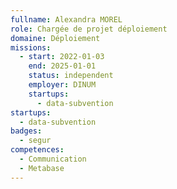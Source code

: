 ```yaml
---
fullname: Alexandra MOREL
role: Chargée de projet déploiement
domaine: Déploiement
missions:
  - start: 2022-01-03
    end: 2025-01-01
    status: independent
    employer: DINUM
    startups:
      - data-subvention
startups:
  - data-subvention
badges:
  - segur
competences:
  - Communication
  - Metabase
---
```

